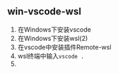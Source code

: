 ## win-vscode-wsl

1. 在Windows下安装vscode
2. 在Windows下安装wsl(2)
3. 在vscode中安装插件Remote-wsl
4. wsl终端中输入```vscode .```
5. 
